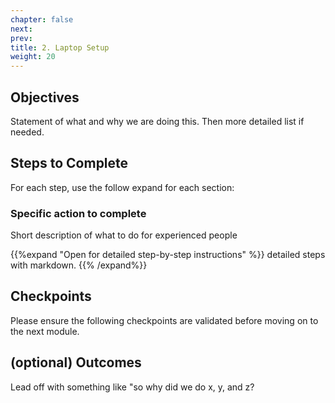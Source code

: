 ```yaml
---
chapter: false
next: 
prev: 
title: 2. Laptop Setup
weight: 20
---
```


## Objectives

Statement of what and why we are doing this. Then more detailed list if needed.

## Steps to Complete

For each step, use the follow expand for each section:

### Specific action to complete

Short description of what to do for experienced people

{{%expand "Open for detailed step-by-step instructions" %}}
detailed steps with markdown.
{{% /expand%}}

## Checkpoints

Please ensure the following checkpoints are validated before moving on to the next module.

## (optional) Outcomes

Lead off with something like "so why did we do x, y, and z?